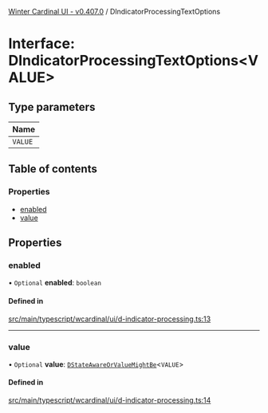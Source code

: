 [Winter Cardinal UI - v0.407.0](../index.md) / DIndicatorProcessingTextOptions

# Interface: DIndicatorProcessingTextOptions\<VALUE\>

## Type parameters

| Name |
| :------ |
| `VALUE` |

## Table of contents

### Properties

- [enabled](DIndicatorProcessingTextOptions.md#enabled)
- [value](DIndicatorProcessingTextOptions.md#value)

## Properties

### enabled

• `Optional` **enabled**: `boolean`

#### Defined in

[src/main/typescript/wcardinal/ui/d-indicator-processing.ts:13](https://github.com/winter-cardinal/winter-cardinal-ui/blob/v0.407.0/src/main/typescript/wcardinal/ui/d-indicator-processing.ts#L13)

___

### value

• `Optional` **value**: [`DStateAwareOrValueMightBe`](../index.md#dstateawareorvaluemightbe)\<`VALUE`\>

#### Defined in

[src/main/typescript/wcardinal/ui/d-indicator-processing.ts:14](https://github.com/winter-cardinal/winter-cardinal-ui/blob/v0.407.0/src/main/typescript/wcardinal/ui/d-indicator-processing.ts#L14)
